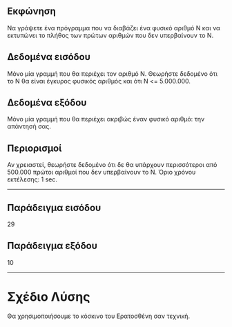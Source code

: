 ## Εκφώνηση
Να γράψετε ένα πρόγραμμα που να διαβάζει ένα φυσικό αριθμό Ν και να εκτυπώνει το πλήθος των πρώτων αριθμών που δεν υπερβαίνουν το N.

## Δεδομένα εισόδου
Μόνο μία γραμμή που θα περιέχει τον αριθμό Ν. Θεωρήστε δεδομένο ότι το Ν θα είναι έγκυρος φυσικός αριθμός και ότι Ν <= 5.000.000.

## Δεδομένα εξόδου
Μόνο μία γραμμή που θα περιέχει ακριβώς έναν φυσικό αριθμό: την απάντησή σας.

## Περιορισμοί
Αν χρειαστεί, θεωρήστε δεδομένο ότι δε θα υπάρχουν περισσότεροι από 500.000 πρώτοι αριθμοί που δεν υπερβαίνουν το Ν.
Όριο χρόνου εκτέλεσης: 1 sec.

---

## Παράδειγμα εισόδου
29
## Παράδειγμα εξόδου
10

---
# Σχέδιο Λύσης
Θα χρησιμοποιήσουμε το κόσκινο του Ερατοσθένη σαν τεχνική.

